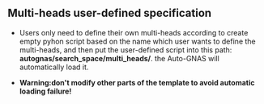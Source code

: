 ## Multi-heads user-defined specification

- Users only need to define their own multi-heads according to create empty pyhon script based on the name which user wants to define the multi-heads, and then put the user-defined script into this path: **autognas/search_space/multi_heads/**. the Auto-GNAS will automatically load it. 

- **Warning:don't modify other parts of the template to avoid automatic loading failure!**

